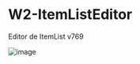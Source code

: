# W2-ItemListEditor
Editor de ItemList v769

![image](https://user-images.githubusercontent.com/11374956/192769935-64a0d28c-f610-474e-99a5-56b4e3c23775.png)


